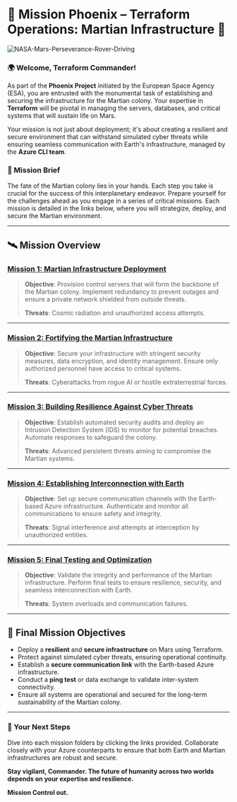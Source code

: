 # 🚀 **Mission Phoenix – Terraform Operations: Martian Infrastructure** 🌌

![NASA-Mars-Perseverance-Rover-Driving](https://github.com/user-attachments/assets/bc70ff3a-5fec-40ba-a872-0ac0dcb402cd)

### **🌍 Welcome, Terraform Commander!**

As part of the **Phoenix Project** initiated by the European Space Agency (ESA), you are entrusted with the monumental task of establishing and securing the infrastructure for the Martian colony. Your expertise in **Terraform** will be pivotal in managing the servers, databases, and critical systems that will sustain life on Mars.

Your mission is not just about deployment; it's about creating a resilient and secure environment that can withstand simulated cyber threats while ensuring seamless communication with Earth's infrastructure, managed by the **Azure CLI team**.

### **📝 Mission Brief**

The fate of the Martian colony lies in your hands. Each step you take is crucial for the success of this interplanetary endeavor. Prepare yourself for the challenges ahead as you engage in a series of critical missions. Each mission is detailed in the links below, where you will strategize, deploy, and secure the Martian environment.

---

## 🛰️ **Mission Overview**

### **[Mission 1: Martian Infrastructure Deployment](Missions/mission_1.md)**
> **Objective**: Provision control servers that will form the backbone of the Martian colony. Implement redundancy to prevent outages and ensure a private network shielded from outside threats.
>
> **Threats**: Cosmic radiation and unauthorized access attempts.

---

### **[Mission 2: Fortifying the Martian Infrastructure](Missions/mission_2.md)**
> **Objective**: Secure your infrastructure with stringent security measures, data encryption, and identity management. Ensure only authorized personnel have access to critical systems.
>
> **Threats**: Cyberattacks from rogue AI or hostile extraterrestrial forces.

---

### **[Mission 3: Building Resilience Against Cyber Threats](Missions/mission_3.md)**
> **Objective**: Establish automated security audits and deploy an Intrusion Detection System (IDS) to monitor for potential breaches. Automate responses to safeguard the colony.
>
> **Threats**: Advanced persistent threats aiming to compromise the Martian systems.

---

### **[Mission 4: Establishing Interconnection with Earth](Missions/mission_4.md)**
> **Objective**: Set up secure communication channels with the Earth-based Azure infrastructure. Authenticate and monitor all communications to ensure safety and integrity.
>
> **Threats**: Signal interference and attempts at interception by unauthorized entities.

---

### **[Mission 5: Final Testing and Optimization](Missions/mission_5.md)**
> **Objective**: Validate the integrity and performance of the Martian infrastructure. Perform final tests to ensure resilience, security, and seamless interconnection with Earth.
>
> **Threats**: System overloads and communication failures.

---

## 🎯 **Final Mission Objectives**

- Deploy a **resilient** and **secure infrastructure** on Mars using Terraform.
- Protect against simulated cyber threats, ensuring operational continuity.
- Establish a **secure communication link** with the Earth-based Azure infrastructure.
- Conduct a **ping test** or data exchange to validate inter-system connectivity.
- Ensure all systems are operational and secured for the long-term sustainability of the Martian colony.

---

### **💼 Your Next Steps**

Dive into each mission folders by clicking the links provided. Collaborate closely with your Azure counterparts to ensure that both Earth and Martian infrastructures are robust and secure. 

**Stay vigilant, Commander. The future of humanity across two worlds depends on your expertise and resilience.**

**Mission Control out.**
